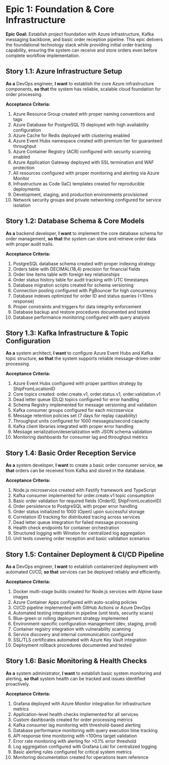 # Epic 1: Foundation & Core Infrastructure

**Epic Goal:** Establish project foundation with Azure infrastructure, Kafka messaging backbone, and basic order reception pipeline. This epic delivers the foundational technology stack while providing initial order tracking capability, ensuring the system can receive and store orders even before complete workflow implementation.

## Story 1.1: Azure Infrastructure Setup

**As a** DevOps engineer,
**I want** to establish the core Azure infrastructure components,
**so that** the system has reliable, scalable cloud foundation for order processing.

**Acceptance Criteria:**
1. Azure Resource Group created with proper naming conventions and tags
2. Azure Database for PostgreSQL 15 deployed with high availability configuration
3. Azure Cache for Redis deployed with clustering enabled
4. Azure Event Hubs namespace created with premium tier for guaranteed throughput
5. Azure Container Registry (ACR) configured with security scanning enabled
6. Azure Application Gateway deployed with SSL termination and WAF protection
7. All resources configured with proper monitoring and alerting via Azure Monitor
8. Infrastructure as Code (IaC) templates created for reproducible deployments
9. Development, staging, and production environments provisioned
10. Network security groups and private networking configured for service isolation

## Story 1.2: Database Schema & Core Models

**As a** backend developer,
**I want** to implement the core database schema for order management,
**so that** the system can store and retrieve order data with proper audit trails.

**Acceptance Criteria:**
1. PostgreSQL database schema created with proper indexing strategy
2. Orders table with DECIMAL(18,4) precision for financial fields
3. Order line items table with foreign key relationships
4. Order status history table for audit tracking with UTC timestamps
5. Database migration scripts created for schema versioning
6. Connection pooling configured with PgBouncer for high concurrency
7. Database indexes optimized for order ID and status queries (<10ms response)
8. Proper constraints and triggers for data integrity enforcement
9. Database backup and restore procedures documented and tested
10. Database performance monitoring configured with query analysis

## Story 1.3: Kafka Infrastructure & Topic Configuration

**As a** system architect,
**I want** to configure Azure Event Hubs and Kafka topic structure,
**so that** the system supports reliable message-driven order processing.

**Acceptance Criteria:**
1. Azure Event Hubs configured with proper partition strategy by ShipFromLocationID
2. Core topics created: order.create.v1, order.status.v1, order.validation.v1
3. Dead letter queue (DLQ) topics configured for error handling
4. Schema Registry implemented for message versioning and validation
5. Kafka consumer groups configured for each microservice
6. Message retention policies set (7 days for replay capability)
7. Throughput units configured for 1000 messages/second capacity
8. Kafka client libraries integrated with proper error handling
9. Message serialization/deserialization with JSON schema validation
10. Monitoring dashboards for consumer lag and throughput metrics

## Story 1.4: Basic Order Reception Service

**As a** system developer,
**I want** to create a basic order consumer service,
**so that** orders can be received from Kafka and stored in the database.

**Acceptance Criteria:**
1. Node.js microservice created with Fastify framework and TypeScript
2. Kafka consumer implemented for order.create.v1 topic consumption
3. Basic order validation for required fields (OrderID, ShipFromLocationID)
4. Order persistence to PostgreSQL with proper error handling
5. Order status initialized to 1000 (Open) upon successful storage
6. Correlation ID tracking for distributed tracing across services
7. Dead letter queue integration for failed message processing
8. Health check endpoints for container orchestration
9. Structured logging with Winston for centralized log aggregation
10. Unit tests covering order reception and basic validation scenarios

## Story 1.5: Container Deployment & CI/CD Pipeline

**As a** DevOps engineer,
**I want** to establish containerized deployment with automated CI/CD,
**so that** services can be deployed reliably and efficiently.

**Acceptance Criteria:**
1. Docker multi-stage builds created for Node.js services with Alpine base images
2. Azure Container Apps configured with auto-scaling policies
3. CI/CD pipeline implemented with GitHub Actions or Azure DevOps
4. Automated testing integration in pipeline (unit tests, security scans)
5. Blue-green or rolling deployment strategy implemented
6. Environment-specific configuration management (dev, staging, prod)
7. Container registry integration with vulnerability scanning
8. Service discovery and internal communication configured
9. SSL/TLS certificates automated with Azure Key Vault integration
10. Deployment rollback procedures documented and tested

## Story 1.6: Basic Monitoring & Health Checks

**As a** system administrator,
**I want** to establish basic system monitoring and alerting,
**so that** system health can be tracked and issues identified proactively.

**Acceptance Criteria:**
1. Grafana deployed with Azure Monitor integration for infrastructure metrics
2. Application-level health checks implemented for all services
3. Custom dashboards created for order processing metrics
4. Kafka consumer lag monitoring with threshold-based alerting
5. Database performance monitoring with query execution time tracking
6. API response time monitoring with <100ms target validation
7. Error rate monitoring with alerting for >0.1% error threshold
8. Log aggregation configured with Grafana Loki for centralized logging
9. Basic alerting rules configured for critical system metrics
10. Monitoring documentation created for operations team reference
